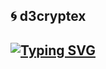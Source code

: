 ## 🌀 d3cryptex 
[![Typing SVG](https://readme-typing-svg.demolab.com?font=Unbounded&weight=600&duration=3500&pause=1000&color=5412BB&background=96FDFF00&center=true&width=435&lines=Web+Developer;C%2B%2B+Developer;Reverse+Engineering+Enjoyer;And+like+some+design+%E2%9D%A4%EF%B8%8F)](https://git.io/typing-svg)
---

